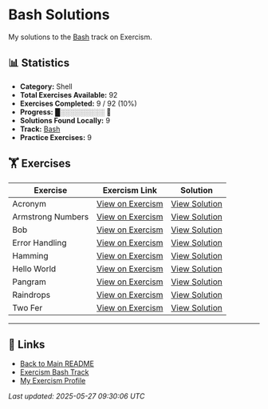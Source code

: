 # Bash Solutions

My solutions to the [Bash](https://exercism.org/tracks/bash) track on Exercism.

## 📊 Statistics

- **Category:** Shell
- **Total Exercises Available:** 92
- **Exercises Completed:** 9 / 92 (10%)
- **Progress:** █░░░░░░░░░ 🔴
- **Solutions Found Locally:** 9
- **Track:** [Bash](https://exercism.org/tracks/bash)
- **Practice Exercises:** 9

## 🏋️ Exercises

| Exercise | Exercism Link | Solution |
|----------|---------------|----------|
| Acronym | [View on Exercism](https://exercism.org/tracks/bash/exercises/acronym) | [View Solution](acronym/README.md) |
| Armstrong Numbers | [View on Exercism](https://exercism.org/tracks/bash/exercises/armstrong-numbers) | [View Solution](armstrong-numbers/README.md) |
| Bob | [View on Exercism](https://exercism.org/tracks/bash/exercises/bob) | [View Solution](bob/README.md) |
| Error Handling | [View on Exercism](https://exercism.org/tracks/bash/exercises/error-handling) | [View Solution](error-handling/README.md) |
| Hamming | [View on Exercism](https://exercism.org/tracks/bash/exercises/hamming) | [View Solution](hamming/README.md) |
| Hello World | [View on Exercism](https://exercism.org/tracks/bash/exercises/hello-world) | [View Solution](hello-world/README.md) |
| Pangram | [View on Exercism](https://exercism.org/tracks/bash/exercises/pangram) | [View Solution](pangram/README.md) |
| Raindrops | [View on Exercism](https://exercism.org/tracks/bash/exercises/raindrops) | [View Solution](raindrops/README.md) |
| Two Fer | [View on Exercism](https://exercism.org/tracks/bash/exercises/two-fer) | [View Solution](two-fer/README.md) |

---

## 🔗 Links

- [Back to Main README](../README.md)
- [Exercism Bash Track](https://exercism.org/tracks/bash)
- [My Exercism Profile](https://exercism.org/profiles/princemuel)

*Last updated: 2025-05-27 09:30:06 UTC*
